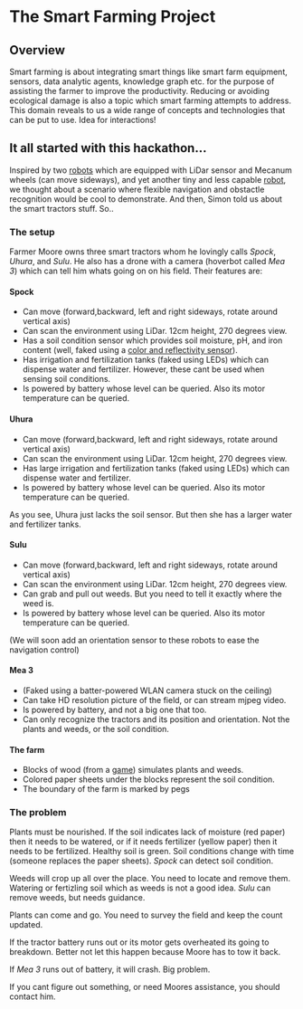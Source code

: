 # The Smart Farming Project

## Overview
Smart farming is about integrating smart things like smart farm equipment, sensors, data analytic agents, knowledge graph etc. for the purpose of assisting the farmer to improve the productivity. Reducing or avoiding ecological damage is also a topic which smart farming attempts to address. This domain reveals to us a wide range of concepts and technologies that can be put to use. Idea for interactions!

## It all started with this hackathon...
Inspired by two [robots](https://shop.m5stack.com/products/lidarbot-mecanum-wheels?variant=16804788895834) which are equipped with LiDar sensor and Mecanum wheels (can move sideways), and yet another tiny and less capable [robot](https://shop.m5stack.com/products/roverc-prow-o-m5stickc?_pos=1&_sid=88fd6a8bb&_ss=r), we thought about a scenario where flexible navigation and obstactle recognition would be cool to demonstrate. And then, Simon told us about the smart tractors stuff. So..

### The setup
Farmer Moore owns three smart tractors whom he lovingly calls *Spock*, *Uhura*, and *Sulu*. He also has a drone with a camera (hoverbot called *Mea 3*) which can tell him whats going on on his field. Their features are:

#### Spock
* Can move (forward,backward, left and right sideways, rotate around vertical axis)
* Can scan the environment using LiDar. 12cm height, 270 degrees view.
* Has a soil condition sensor which provides soil moisture, pH, and iron content (well, faked using a [color and reflectivity sensor](https://shop.m5stack.com/products/color-unit?_pos=1&_sid=cdd8120fb&_ss=r)).
* Has irrigation and fertilization tanks (faked using LEDs) which can dispense water and fertilizer. However, these cant be used when sensing soil conditions.
* Is powered by battery whose level can be queried. Also its motor temperature can be queried.

#### Uhura
* Can move (forward,backward, left and right sideways, rotate around vertical axis)
* Can scan the environment using LiDar. 12cm height, 270 degrees view.
* Has large irrigation and fertilization tanks (faked using LEDs) which can dispense water and fertilizer.
* Is powered by battery whose level can be queried. Also its motor temperature can be queried.

As you see, Uhura just lacks the soil sensor. But then she has a larger water and fertilizer tanks.

#### Sulu
* Can move (forward,backward, left and right sideways, rotate around vertical axis)
* Can scan the environment using LiDar. 12cm height, 270 degrees view.
* Can grab and pull out weeds. But you need to tell it exactly where the weed is.
* Is powered by battery whose level can be queried. Also its motor temperature can be queried.

(We will soon add an orientation sensor to these robots to ease the navigation control)

#### Mea 3
* (Faked using a batter-powered WLAN camera stuck on the ceiling)
* Can take HD resolution picture of the field, or can stream mjpeg video.
* Is powered by battery, and not a big one that too.
* Can only recognize the tractors and its position and orientation. Not the plants and weeds, or the soil condition.

#### The farm
* Blocks of wood (from a [game](https://www.galaxus.ch/de/s5/product/goki-wikingerspiel-strandspiele-6429425)) simulates plants and weeds.
* Colored paper sheets under the blocks represent the soil condition.
* The boundary of the farm is marked by pegs

### The problem

Plants must be nourished. If the soil indicates lack of moisture (red paper) then it needs to be watered, or if it needs fertilizer (yellow paper) then it needs to be fertilized. Healthy soil is green. Soil conditions change with time (someone replaces the paper sheets). *Spock* can detect soil condition.

Weeds will crop up all over the place. You need to locate and remove them. Watering or fertizling soil which as weeds is not a good idea. *Sulu* can remove weeds, but needs guidance.

Plants can come and go. You need to survey the field and keep the count updated.

If the tractor battery runs out or its motor gets overheated its going to breakdown. Better not let this happen because Moore has to tow it back.

If *Mea 3* runs out of battery, it will crash. Big problem.

If you cant figure out something, or need Moores assistance, you should contact him.